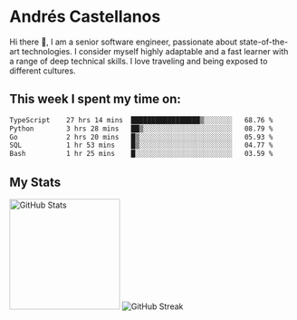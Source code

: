 # Andrés Castellanos

Hi there 👋, I am a senior software engineer, passionate about state-of-the-art technologies. I consider myself highly adaptable and a fast learner with a range of deep technical skills. I love traveling and being exposed to different cultures.

## This week I spent my time on:

<!--START_SECTION:waka-->

```txt
TypeScript    27 hrs 14 mins  █████████████████▒░░░░░░░   68.76 %
Python        3 hrs 28 mins   ██▒░░░░░░░░░░░░░░░░░░░░░░   08.79 %
Go            2 hrs 20 mins   █▒░░░░░░░░░░░░░░░░░░░░░░░   05.93 %
SQL           1 hr 53 mins    █▒░░░░░░░░░░░░░░░░░░░░░░░   04.77 %
Bash          1 hr 25 mins    █░░░░░░░░░░░░░░░░░░░░░░░░   03.59 %
```

<!--END_SECTION:waka-->

## My Stats

<img height="195" src="https://github-readme-stats.vercel.app/api?username=andrescv&show_icons=true&theme=onedark&hide_border=true&card_width=495" alt="GitHub Stats" />

<img src="https://streak-stats.demolab.com?user=andrescv&theme=one-dark-pro&hide_border=true" alt="GitHub Streak" />
